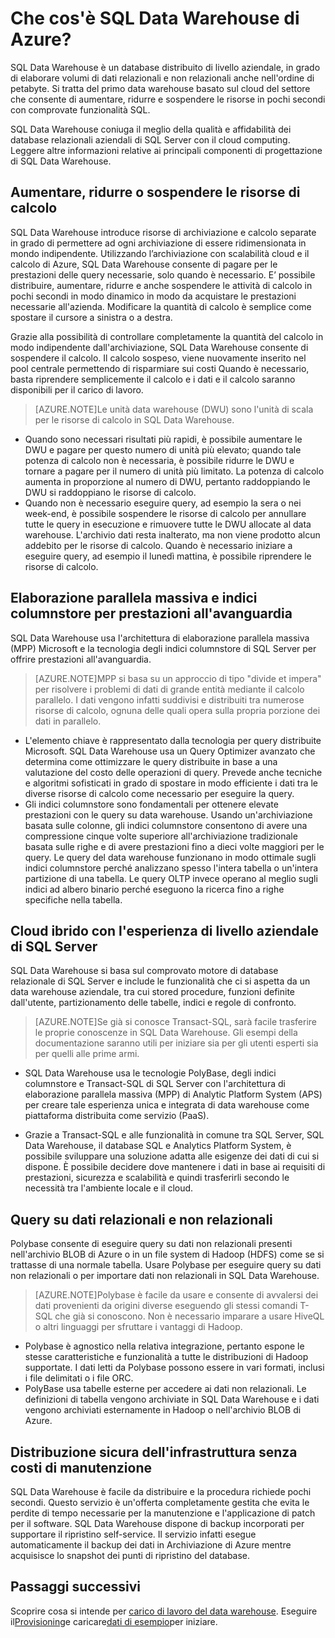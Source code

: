 <properties
   pageTitle="Che cos'è SQL Data Warehouse di Azure | Microsoft Azure"
   description="Database distribuito di livello aziendale, in grado di elaborare volumi di dati relazionali e non relazionali anche nell'ordine di petabyte. Si tratta del primo data warehouse basato sul cloud del settore con possibilità di aumento, riduzione e sospensione in pochi secondi."
   services="sql-data-warehouse"
   documentationCenter="NA"
   authors="twounder"
   manager="jhubbard"
   editor=""/>

<tags
   ms.service="sql-data-warehouse"
   ms.devlang="NA"
   ms.topic="article"
   ms.tgt_pltfrm="NA"
   ms.workload="data-services"
   ms.date="09/09/2015"
   ms.author="barbkess;twounder;JRJ@BigBangData.co.uk;"/>

# Che cos'è SQL Data Warehouse di Azure?

SQL Data Warehouse è un database distribuito di livello aziendale, in grado di elaborare volumi di dati relazionali e non relazionali anche nell'ordine di petabyte. Si tratta del primo data warehouse basato sul cloud del settore che consente di aumentare, ridurre e sospendere le risorse in pochi secondi con comprovate funzionalità SQL.

SQL Data Warehouse coniuga il meglio della qualità e affidabilità dei database relazionali aziendali di SQL Server con il cloud computing. Leggere altre informazioni relative ai principali componenti di progettazione di SQL Data Warehouse.

## Aumentare, ridurre o sospendere le risorse di calcolo
SQL Data Warehouse introduce risorse di archiviazione e calcolo separate in grado di permettere ad ogni archiviazione di essere ridimensionata in mondo indipendente. Utilizzando l’archiviazione con scalabilità cloud e il calcolo di Azure, SQL Data Warehouse consente di pagare per le prestazioni delle query necessarie, solo quando è necessario. E’ possibile distribuire, aumentare, ridurre e anche sospendere le attività di calcolo in pochi secondi in modo dinamico in modo da acquistare le prestazioni necessarie all'azienda. Modificare la quantità di calcolo è semplice come spostare il cursore a sinistra o a destra.

Grazie alla possibilità di controllare completamente la quantità del calcolo in modo indipendente dall'archiviazione, SQL Data Warehouse consente di sospendere il calcolo. Il calcolo sospeso, viene nuovamente inserito nel pool centrale permettendo di risparmiare sui costi Quando è necessario, basta riprendere semplicemente il calcolo e i dati e il calcolo saranno disponibili per il carico di lavoro.

> [AZURE.NOTE]Le unità data warehouse (DWU) sono l'unità di scala per le risorse di calcolo in SQL Data Warehouse.

- Quando sono necessari risultati più rapidi, è possibile aumentare le DWU e pagare per questo numero di unità più elevato; quando tale potenza di calcolo non è necessaria, è possibile ridurre le DWU e tornare a pagare per il numero di unità più limitato. La potenza di calcolo aumenta in proporzione al numero di DWU, pertanto raddoppiando le DWU si raddoppiano le risorse di calcolo. 
- Quando non è necessario eseguire query, ad esempio la sera o nei week-end, è possibile sospendere le risorse di calcolo per annullare tutte le query in esecuzione e rimuovere tutte le DWU allocate al data warehouse. L'archivio dati resta inalterato, ma non viene prodotto alcun addebito per le risorse di calcolo. Quando è necessario iniziare a eseguire query, ad esempio il lunedì mattina, è possibile riprendere le risorse di calcolo. 

## Elaborazione parallela massiva e indici columnstore per prestazioni all'avanguardia
SQL Data Warehouse usa l'architettura di elaborazione parallela massiva (MPP) Microsoft e la tecnologia degli indici columnstore di SQL Server per offrire prestazioni all'avanguardia.

> [AZURE.NOTE]MPP si basa su un approccio di tipo "divide et impera" per risolvere i problemi di dati di grande entità mediante il calcolo parallelo. I dati vengono infatti suddivisi e distribuiti tra numerose risorse di calcolo, ognuna delle quali opera sulla propria porzione dei dati in parallelo.

- L'elemento chiave è rappresentato dalla tecnologia per query distribuite Microsoft. SQL Data Warehouse usa un Query Optimizer avanzato che determina come ottimizzare le query distribuite in base a una valutazione del costo delle operazioni di query. Prevede anche tecniche e algoritmi sofisticati in grado di spostare in modo efficiente i dati tra le diverse risorse di calcolo come necessario per eseguire la query.
- Gli indici columnstore sono fondamentali per ottenere elevate prestazioni con le query su data warehouse. Usando un'archiviazione basata sulle colonne, gli indici columnstore consentono di avere una compressione cinque volte superiore all'archiviazione tradizionale basata sulle righe e di avere prestazioni fino a dieci volte maggiori per le query. Le query del data warehouse funzionano in modo ottimale sugli indici columnstore perché analizzano spesso l'intera tabella o un'intera partizione di una tabella. Le query OLTP invece operano al meglio sugli indici ad albero binario perché eseguono la ricerca fino a righe specifiche nella tabella.


## Cloud ibrido con l'esperienza di livello aziendale di SQL Server
SQL Data Warehouse si basa sul comprovato motore di database relazionale di SQL Server e include le funzionalità che ci si aspetta da un data warehouse aziendale, tra cui stored procedure, funzioni definite dall'utente, partizionamento delle tabelle, indici e regole di confronto.

> [AZURE.NOTE]Se già si conosce Transact-SQL, sarà facile trasferire le proprie conoscenze in SQL Data Warehouse. Gli esempi della documentazione saranno utili per iniziare sia per gli utenti esperti sia per quelli alle prime armi.

- SQL Data Warehouse usa le tecnologie PolyBase, degli indici columnstore e Transact-SQL di SQL Server con l'architettura di elaborazione parallela massiva (MPP) di Analytic Platform System (APS) per creare tale esperienza unica e integrata di data warehouse come piattaforma distribuita come servizio (PaaS).  

- Grazie a Transact-SQL e alle funzionalità in comune tra SQL Server, SQL Data Warehouse, il database SQL e Analytics Platform System, è possibile sviluppare una soluzione adatta alle esigenze dei dati di cui si dispone. È possibile decidere dove mantenere i dati in base ai requisiti di prestazioni, sicurezza e scalabilità e quindi trasferirli secondo le necessità tra l'ambiente locale e il cloud.


## Query su dati relazionali e non relazionali
Polybase consente di eseguire query su dati non relazionali presenti nell'archivio BLOB di Azure o in un file system di Hadoop (HDFS) come se si trattasse di una normale tabella. Usare Polybase per eseguire query su dati non relazionali o per importare dati non relazionali in SQL Data Warehouse.

> [AZURE.NOTE]Polybase è facile da usare e consente di avvalersi dei dati provenienti da origini diverse eseguendo gli stessi comandi T-SQL che già si conoscono. Non è necessario imparare a usare HiveQL o altri linguaggi per sfruttare i vantaggi di Hadoop.

- Polybase è agnostico nella relativa integrazione, pertanto espone le stesse caratteristiche e funzionalità a tutte le distribuzioni di Hadoop supportate. I dati letti da Polybase possono essere in vari formati, inclusi i file delimitati o i file ORC.
- PolyBase usa tabelle esterne per accedere ai dati non relazionali. Le definizioni di tabella vengono archiviate in SQL Data Warehouse e i dati vengono archiviati esternamente in Hadoop o nell'archivio BLOB di Azure.


## Distribuzione sicura dell'infrastruttura senza costi di manutenzione
SQL Data Warehouse è facile da distribuire e la procedura richiede pochi secondi. Questo servizio è un'offerta completamente gestita che evita le perdite di tempo necessarie per la manutenzione e l'applicazione di patch per il software. SQL Data Warehouse dispone di backup incorporati per supportare il ripristino self-service. Il servizio infatti esegue automaticamente il backup dei dati in Archiviazione di Azure mentre acquisisce lo snapshot dei punti di ripristino del database.


## Passaggi successivi
Scoprire cosa si intende per [carico di lavoro del data warehouse]. Eseguire il[Provisioning]e caricare[dati di esempio]per iniziare.

<!--Image references-->

<!--Article references-->
[carico di lavoro del data warehouse]: ./sql-data-warehouse-overview-workload.md
[dati di esempio]: ./sql-data-warehouse-get-started-load-samples.md
[Provisioning]: ./sql-data-warehouse-get-started-provision.md

<!--MSDN references-->

<!--Other Web references-->

<!---HONumber=Sept15_HO2-->